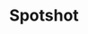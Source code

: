 ---
title: Spotshot
publishDate: 2019-10-01 00:00:00
description: A simple subscription service for receiving monthly Spotify playlists of your most listened songs.
tags:
  - Game
github_link: https://github.com/freejelliott/spotshot
---